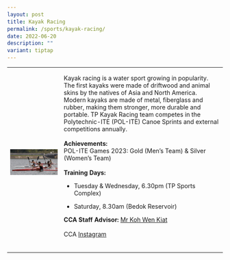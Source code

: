 ```yaml
---
layout: post
title: Kayak Racing
permalink: /sports/kayak-racing/
date: 2022-06-20
description: ""
variant: tiptap
---
```

<table style="minWidth: 50px">
<colgroup>
<col>
<col>
</colgroup>
<tbody>
<tr>
<td rowspan="1" colspan="1">
<p></p>
<div class="isomer-image-wrapper">
<img style="width: 100%" height="auto" width="100%" alt="" src="/images/Sports/Kayak_Racing_2.jpg">
</div>
</td>
<td rowspan="1" colspan="1">
<p>Kayak racing is a water sport growing in popularity. The first kayaks
were made of driftwood and animal skins by the natives of Asia and North
America. Modern kayaks are made of metal, fiberglass and rubber, making
them stronger, more durable and portable. TP Kayak Racing team competes
in the Polytechnic-ITE (POL-ITE) Canoe Sprints and external competitions
annually.
<br>
<br><strong>Achievements:</strong>
<br>POL-ITE Games 2023: Gold (Men’s Team) &amp; Silver (Women’s Team)
<br>
<br><strong>Training Days:</strong>
<br>
</p>
<ul data-tight="true" class="tight">
<li>
<p>Tuesday &amp; Wednesday, 6.30pm (TP Sports Complex)</p>
</li>
<li>
<p>Saturday, 8.30am (Bedok Reservoir)</p>
</li>
</ul>
<p></p>
<p><strong>CCA Staff Advisor:</strong>  <a href="mailto:KOH_Wen_Kiat@TP.EDU.SG" rel="noopener noreferrer nofollow" target="_blank">Mr Koh Wen Kiat</a>
<br>
<br>CCA <a href="https://www.instagram.com/tpkayakracingteam/" rel="noopener noreferrer nofollow" target="_blank">Instagram</a>
<br>
<br>
</p>
</td>
</tr>
</tbody>
</table>
<p></p>